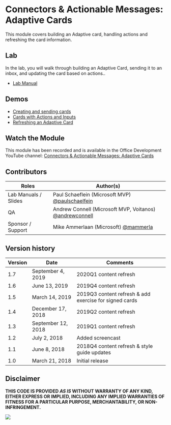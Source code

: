 # Connectors & Actionable Messages: Adaptive Cards

This module covers building an Adaptive card, handling actions and refreshing the card information.

## Lab

In the lab, you will walk through building an Adaptive Card, sending it to an inbox, and updating the card based on actions..

- [Lab Manual](./Lab.md)

## Demos

- [Creating and sending cards](./Demos/01-CardPlayground)
- [Cards with Actions and Inputs](./Demos/02-CardWithActionAndInput)
- [Refreshing an Adaptive Card](./Demos/03-ActionableMessageWithRefreshCard)

## Watch the Module

This module has been recorded and is available in the Office Development YouTube channel: [Connectors & Actionable Messages: Adaptive Cards](https://youtu.be/X6Cs-MIefyo)

## Contributors

|        Roles         |                                       Author(s)                                       |
| -------------------- | ------------------------------------------------------------------------------------- |
| Lab Manuals / Slides | Paul Schaeflein (Microsoft MVP) [@paulschaelfein](//github.com/paulschaelfein)        |
| QA                   | Andrew Connell (Microsoft MVP, Voitanos) [@andrewconnell](//github.com/andrewconnell) |
| Sponsor / Support    | Mike Ammerlaan (Microsoft) [@mammerla](//github.com/mammerla)                         |

## Version history

| Version |        Date        |                        Comments                        |
| ------- | ------------------ | ------------------------------------------------------ |
| 1.7     | September 4, 2019  | 2020Q1 content refresh                                 |
| 1.6     | June 13, 2019      | 2019Q4 content refresh                                 |
| 1.5     | March 14, 2019     | 2019Q3 content refresh & add exercise for signed cards |
| 1.4     | December 17, 2018  | 2019Q2 content refresh                                 |
| 1.3     | September 12, 2018 | 2019Q1 content refresh                                 |
| 1.2     | July 2, 2018       | Added screencast                                       |
| 1.1     | June 8, 2018       | 2018Q4 content refresh & style guide updates           |
| 1.0     | March 21, 2018     | Initial release                                        |

## Disclaimer

**THIS CODE IS PROVIDED _AS IS_ WITHOUT WARRANTY OF ANY KIND, EITHER EXPRESS OR IMPLIED, INCLUDING ANY IMPLIED WARRANTIES OF FITNESS FOR A PARTICULAR PURPOSE, MERCHANTABILITY, OR NON-INFRINGEMENT.**

<img src="https://telemetry.sharepointpnp.com/TrainingContent/ConnectorActionableMsgs/03-adaptive-cards" />

